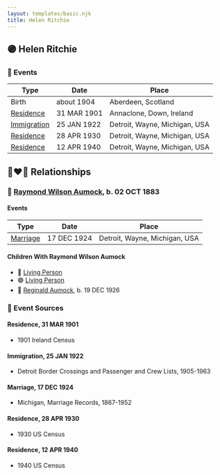 ```yaml
---
layout: templates/basic.njk
title: Helen Ritchie
---
```

## 🟣 Helen Ritchie

### 📆 Events

Type | Date | Place
------ | ------ | ------
Birth | about 1904 | Aberdeen, Scotland
[Residence](#event-f9b4daa0-5b74-4d91-b47c-3fa29fd92f99) | 31 MAR 1901 | Annaclone, Down, Ireland
[Immigration](#event-a2f4ca28-74bf-44d3-af58-ba566e0cf41f) | 25 JAN 1922 | Detroit, Wayne, Michigan, USA
[Residence](#event-d321c679-2489-4b1e-8cf2-dd9cfd253961) | 28 APR 1930 | Detroit, Wayne, Michigan, USA
[Residence](#event-fb29b1bd-2eb9-45dd-b5c5-2e4edc669876) | 12 APR 1940 | Detroit, Wayne, Michigan, USA

## 👩‍❤️‍👨 Relationships

### 🔵 [Raymond Wilson Aumock](/people/1/17962037), b. 02 OCT 1883

#### Events

Type | Date | Place
------ | ------ | ------
[Marriage](#event-958aaa0b-0bf5-46c0-8692-6e297586024f) | 17 DEC 1924 | Detroit, Wayne, Michigan, USA
#### Children With Raymond Wilson Aumock
* 🔵 [Living Person](/people/6/61349489)
* 🟣 [Living Person](/people/7/73724053)
* 🔵 [Reginald Aumock](/people/6/62743185), b. 19 DEC 1926
### 📰 Event Sources

#### <a id="event-f9b4daa0-5b74-4d91-b47c-3fa29fd92f99"></a> Residence, 31 MAR 1901
* 1901 Ireland Census

#### <a id="event-a2f4ca28-74bf-44d3-af58-ba566e0cf41f"></a> Immigration, 25 JAN 1922
* Detroit Border Crossings and Passenger and Crew Lists, 1905-1963

#### <a id="event-958aaa0b-0bf5-46c0-8692-6e297586024f"></a> Marriage, 17 DEC 1924
* Michigan, Marriage Records, 1867-1952

#### <a id="event-d321c679-2489-4b1e-8cf2-dd9cfd253961"></a> Residence, 28 APR 1930
* 1930 US Census

#### <a id="event-fb29b1bd-2eb9-45dd-b5c5-2e4edc669876"></a> Residence, 12 APR 1940
* 1940 US Census